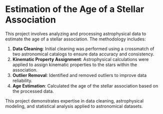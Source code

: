 # Estimation of the Age of a Stellar Association  

This project involves analyzing and processing astrophysical data to estimate the age of a stellar association. The methodology includes:  

1. **Data Cleaning**: Initial cleaning was performed using a crossmatch of two astronomical catalogs to ensure data accuracy and consistency.  
2. **Kinematic Property Assignment**: Astrophysical calculations were applied to assign kinematic properties to the stars within the association.  
3. **Outlier Removal**: Identified and removed outliers to improve data reliability.  
4. **Age Estimation**: Calculated the age of the stellar association based on the processed data.  

This project demonstrates expertise in data cleaning, astrophysical modeling, and statistical analysis applied to astronomical datasets.  

